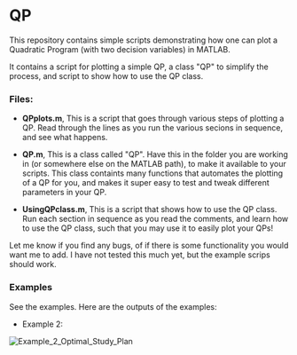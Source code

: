 # QP
This repository contains simple scripts demonstrating how one can plot a Quadratic Program (with two decision variables) in MATLAB.

It contains a script for plotting a simple QP, a class "QP" to simplify the process, and script to show how to use the QP class.

### Files:

- **QPplots.m**, This is a script that goes through various steps of plotting a QP. Read through the lines as you run the various secions in sequence, and see what happens.

- **QP.m**, This is a class called "QP". Have this in the folder you are working in (or somewhere else on the MATLAB path), to make it available to your scripts. This class containts many functions that automates the plotting of a QP for you, and makes it super easy to test and tweak different parameters in your QP.

- **UsingQPclass.m**, This is a script that shows how to use the QP class. Run each section in sequence as you read the comments, and learn how to use the QP class, such that you may use it to easily plot your QPs!

Let me know if you find any bugs, of if there is some functionality you would want me to add.
I have not tested this much yet, but the example scrips should work.

### Examples

See the examples. Here are the outputs of the examples:

- Example 2:

![Example_2_Optimal_Study_Plan](https://user-images.githubusercontent.com/55924651/219599517-1f894bdb-93b4-4691-8538-e3066473b953.png)

